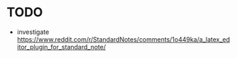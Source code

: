 # TODO

- investigate https://www.reddit.com/r/StandardNotes/comments/1o449ka/a_latex_editor_plugin_for_standard_note/
